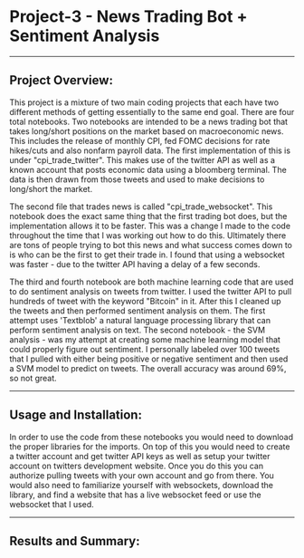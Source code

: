 # Project-3 - News Trading Bot + Sentiment Analysis 

---
## Project Overview:
This project is a mixture of two main coding projects that each have two different methods of getting essentially to the same end goal. There are four total notebooks. Two notebooks are intended to be a news trading bot that takes long/short positions on the market based on macroeconomic news. This includes the release of monthly CPI, fed FOMC decisions for rate hikes/cuts and also nonfarm payroll data. The first implementation of this is under "cpi_trade_twitter". This makes use of the twitter API as well as a known account that posts economic data using a bloomberg terminal. The data is then drawn from those tweets and used to make decisions to long/short the market.
>
The second file that trades news is called "cpi_trade_websocket". This notebook does the exact same thing that the first trading bot does, but the implementation allows it to be faster. This was a change I made to the code throughout the time that I was working out how to do this. Ultimately there are tons of people trying to bot this news and what success comes down to is who can be the first to get their trade in. I found that using a websocket was faster - due to the twitter API having a delay of a few seconds. 
> 
The third and fourth notebook are both machine learning code that are used to do sentiment analysis on tweets from twitter. I used the twitter API to pull hundreds of tweet with the keyword "Bitcoin" in it. After this I cleaned up the tweets and then performed sentiment analysis on them. The first attempt uses 'Textblob' a natural language processing library that can perform sentiment analysis on text. The second notebook - the SVM analysis - was my attempt at creating some machine learning model that could properly figure out sentiment. I personally labeled over 100 tweets that I pulled with either being positive or negative sentiment and then used a SVM model to predict on tweets. The overall accuracy was around 69%, so not great. 

---
## Usage and Installation:
In order to use the code from these notebooks you would need to download the proper libraries for the imports. On top of this you would need to create a twitter account and get twitter API keys as well as setup your twitter account on twitters development website. Once you do this you can authorize pulling tweets with your own account and go from there. You would also need to familiarize yourself with websockets, download the library, and find a website that has a live websocket feed or use the websocket that I used.

---
## Results and Summary:
